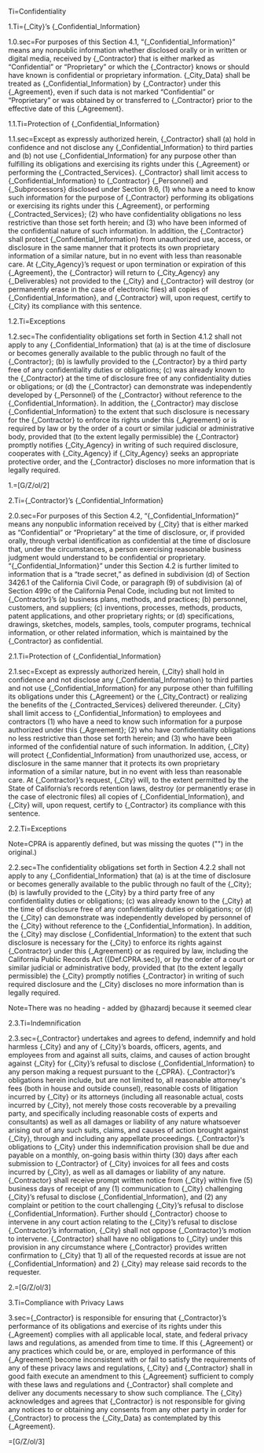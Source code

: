 Ti=Confidentiality

1.Ti={_City}’s {_Confidential_Information}

1.0.sec=For purposes of this Section 4.1, “{_Confidential_Information}” means any nonpublic information whether disclosed orally or in written or digital media, received by {_Contractor} that is either marked as “Confidential” or “Proprietary” or which the {_Contractor} knows or should have known is confidential or proprietary information. {_City_Data} shall be treated as {_Confidential_Information} by {_Contractor} under this {_Agreement}, even if such data is not marked “Confidential” or “Proprietary” or was obtained by or transferred to {_Contractor} prior to the effective date of this {_Agreement}.

1.1.Ti=Protection of {_Confidential_Information}

1.1.sec=Except as expressly authorized herein, {_Contractor} shall (a) hold in confidence and not disclose any {_Confidential_Information} to third parties and (b) not use {_Confidential_Information} for any purpose other than fulfilling its obligations and exercising its rights under this {_Agreement} or performing the {_Contracted_Services}. {_Contractor} shall limit access to {_Confidential_Information} to {_Contractor} {_Personnel} and {_Subprocessors} disclosed under Section 9.6, (1) who have a need to know such information for the purpose of {_Contractor} performing its obligations or exercising its rights under this {_Agreement}, or performing {_Contracted_Services}; (2) who have confidentiality obligations no less restrictive than those set forth herein; and (3) who have been informed of the confidential nature of such information. In addition, the {_Contractor} shall protect {_Confidential_Information} from unauthorized use, access, or disclosure in the same manner that it protects its own proprietary information of a similar nature, but in no event with less than reasonable care. At {_City_Agency}’s request or upon termination or expiration of this {_Agreement}, the {_Contractor} will return to {_City_Agency} any {_Deliverables} not provided to the {_City} and {_Contractor} will destroy (or permanently erase in the case of electronic files) all copies of {_Confidential_Information}, and {_Contractor} will, upon request, certify to {_City} its compliance with this sentence.

1.2.Ti=Exceptions

1.2.sec=The confidentiality obligations set forth in Section 4.1.2 shall not apply to any {_Confidential_Information} that (a) is at the time of disclosure or becomes generally available to the public through no fault of the {_Contractor}; (b) is lawfully provided to the {_Contractor} by a third party free of any confidentiality duties or obligations; (c) was already known to the {_Contractor} at the time of disclosure free of any confidentiality duties or obligations; or (d) the {_Contractor} can demonstrate was independently developed by {_Personnel} of the {_Contractor} without reference to the {_Confidential_Information}. In addition, the {_Contractor} may disclose {_Confidential_Information} to the extent that such disclosure is necessary for the {_Contractor} to enforce its rights under this {_Agreement} or is required by law or by the order of a court or similar judicial or administrative body, provided that (to the extent legally permissible) the {_Contractor} promptly notifies {_City_Agency} in writing of such required disclosure, cooperates with {_City_Agency} if {_City_Agency} seeks an appropriate protective order, and the {_Contractor} discloses no more information that is legally required.

1.=[G/Z/ol/2]

2.Ti={_Contractor}’s {_Confidential_Information}

2.0.sec=For purposes of this Section 4.2, “{_Confidential_Information}” means any nonpublic information received by {_City} that is either marked as “Confidential” or “Proprietary” at the time of disclosure, or, if provided orally, through verbal identification as confidential at the time of disclosure that, under the circumstances, a person exercising reasonable business judgment would understand to be confidential or proprietary. “{_Confidential_Information}” under this Section 4.2 is further limited to information that is a “trade secret,” as defined in subdivision (d) of Section 3426.1 of the California Civil Code, or paragraph (9) of subdivision (a) of Section 499c of the California Penal Code, including but not limited to {_Contractor}’s (a) business plans, methods, and practices; (b) personnel, customers, and suppliers; (c) inventions, processes, methods, products, patent applications, and other proprietary rights; or (d) specifications, drawings, sketches, models, samples, tools, computer programs, technical information, or other related information, which is maintained by the {_Contractor} as confidential.

2.1.Ti=Protection of {_Confidential_Information}

2.1.sec=Except as expressly authorized herein, {_City} shall hold in confidence and not disclose any {_Confidential_Information} to third parties and not use {_Confidential_Information} for any purpose other than fulfilling its obligations under this {_Agreement} or the {_City_Contract} or realizing the benefits of the {_Contracted_Services} delivered thereunder. {_City} shall limit access to {_Confidential_Information} to employees and contractors (1) who have a need to know such information for a purpose authorized under this {_Agreement}; (2) who have confidentiality obligations no less restrictive than those set forth herein; and (3) who have been informed of the confidential nature of such information. In addition, {_City} will protect {_Confidential_Information} from unauthorized use, access, or disclosure in the same manner that it protects its own proprietary information of a similar nature, but in no event with less than reasonable care. At {_Contractor}’s request, {_City} will, to the extent permitted by the State of California’s records retention laws, destroy (or permanently erase in the case of electronic files) all copies of {_Confidential_Information}, and {_City} will, upon request, certify to {_Contractor} its compliance with this sentence.

2.2.Ti=Exceptions

Note=CPRA is apparently defined, but was missing the quotes ("") in the original.)

2.2.sec=The confidentiality obligations set forth in Section 4.2.2 shall not apply to any {_Confidential_Information} that (a) is at the time of disclosure or becomes generally available to the public through no fault of the {_City}; (b) is lawfully provided to the {_City} by a third party free of any confidentiality duties or obligations; (c) was already known to the {_City} at the time of disclosure free of any confidentiality duties or obligations; or (d) the {_City} can demonstrate was independently developed by personnel of the {_City} without reference to the {_Confidential_Information}. In addition, the {_City} may disclose {_Confidential_Information} to the extent that such disclosure is necessary for the {_City} to enforce its rights against {_Contractor} under this {_Agreement} or as required by law, including the California Public Records Act ({Def.CPRA.sec}), or by the order of a court or similar judicial or administrative body, provided that (to the extent legally permissible) the {_City} promptly notifies {_Contractor} in writing of such required disclosure and the {_City} discloses no more information than is legally required.

Note=There was no heading - added by @hazardj because it seemed clear

2.3.Ti=Indemnification

2.3.sec={_Contractor} undertakes and agrees to defend, indemnify and hold harmless {_City} and any of {_City}’s boards, officers, agents, and employees from and against all suits, claims, and causes of action brought against {_City} for {_City}’s refusal to disclose {_Confidential_Information} to any person making a request pursuant to the {_CPRA}. {_Contractor}’s obligations herein include, but are not limited to, all reasonable attorney's fees (both in house and outside counsel), reasonable costs of litigation incurred by {_City} or its attorneys (including all reasonable actual, costs incurred by {_City}, not merely those costs recoverable by a prevailing party, and specifically including reasonable costs of experts and consultants) as well as all damages or liability of any nature whatsoever arising out of any such suits, claims, and causes of action brought against {_City}, through and including any appellate proceedings. {_Contractor}’s obligations to {_City} under this indemnification provision shall be due and payable on a monthly, on-going basis within thirty (30) days after each submission to {_Contractor} of {_City} invoices for all fees and costs incurred by {_City}, as well as all damages or liability of any nature. {_Contractor} shall receive prompt written notice from {_City} within five (5) business days of receipt of any (1) communication to {_City} challenging {_City}’s refusal to disclose {_Confidential_Information}, and (2) any complaint or petition to the court challenging {_City}’s refusal to disclose {_Confidential_Information}. Further should {_Contractor} choose to intervene in any court action relating to the {_City}’s refusal to disclose {_Contractor}’s information, {_City} shall not oppose {_Contractor}’s motion to intervene. {_Contractor} shall have no obligations to {_City} under this provision in any circumstance where {_Contractor} provides written confirmation to {_City} that 1) all of the requested records at issue are not {_Confidential_Information} and 2) {_City} may release said records to the requester.

2.=[G/Z/ol/3]

3.Ti=Compliance with Privacy Laws

3.sec={_Contractor} is responsible for ensuring that {_Contractor}’s performance of its obligations and exercise of its rights under this {_Agreement} complies with all applicable local, state, and federal privacy laws and regulations, as amended from time to time. If this {_Agreement} or any practices which could be, or are, employed in performance of this {_Agreement} become inconsistent with or fail to satisfy the requirements of any of these privacy laws and regulations, {_City} and {_Contractor} shall in good faith execute an amendment to this {_Agreement} sufficient to comply with these laws and regulations and {_Contractor} shall complete and deliver any documents necessary to show such compliance. The {_City} acknowledges and agrees that {_Contractor} is not responsible for giving any notices to or obtaining any consents from any other party in order for {_Contractor} to process the {_City_Data} as contemplated by this {_Agreement}.

=[G/Z/ol/3]
